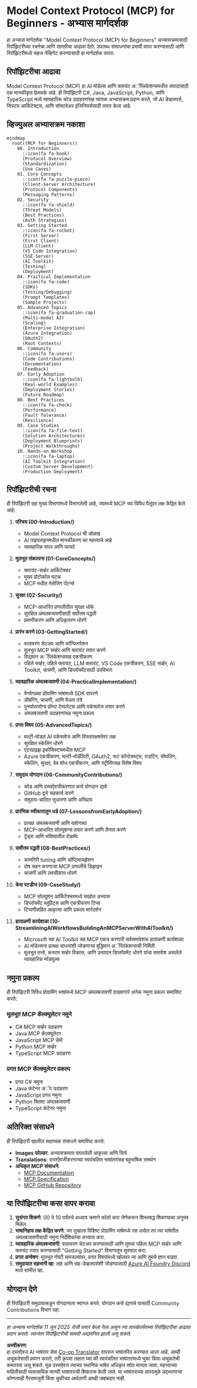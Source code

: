 <!--
CO_OP_TRANSLATOR_METADATA:
{
  "original_hash": "a607d4febc94caee9a12b77795f7fc9a",
  "translation_date": "2025-06-11T16:40:52+00:00",
  "source_file": "study_guide.md",
  "language_code": "mr"
}
-->
# Model Context Protocol (MCP) for Beginners - अभ्यास मार्गदर्शक

हा अभ्यास मार्गदर्शक "Model Context Protocol (MCP) for Beginners" अभ्यासक्रमासाठी रिपॉझिटरीच्या रचनेचा आणि सामग्रीचा आढावा देतो. उपलब्ध संसाधनांचा प्रभावी वापर करण्यासाठी आणि रिपॉझिटरीमध्ये सहज नेव्हिगेट करण्यासाठी हा मार्गदर्शक वापरा.

## रिपॉझिटरीचा आढावा

Model Context Protocol (MCP) हा AI मॉडेल्स आणि क्लायंट अॅप्लिकेशन्समधील संवादासाठी एक मानकीकृत फ्रेमवर्क आहे. ही रिपॉझिटरी C#, Java, JavaScript, Python, आणि TypeScript मध्ये व्यावहारिक कोड उदाहरणांसह व्यापक अभ्यासक्रम प्रदान करते, जो AI डेव्हलपर्स, सिस्टम आर्किटेक्ट्स, आणि सॉफ्टवेअर इंजिनियर्ससाठी तयार केला आहे.

## व्हिज्युअल अभ्यासक्रम नकाशा

```mermaid
mindmap
  root((MCP for Beginners))
    00. Introduction
      ::icon(fa fa-book)
      (Protocol Overview)
      (Standardization)
      (Use Cases)
    01. Core Concepts
      ::icon(fa fa-puzzle-piece)
      (Client-Server Architecture)
      (Protocol Components)
      (Messaging Patterns)
    02. Security
      ::icon(fa fa-shield)
      (Threat Models)
      (Best Practices)
      (Auth Strategies)
    03. Getting Started
      ::icon(fa fa-rocket)
      (First Server)
      (First Client)
      (LLM Client)
      (VS Code Integration)
      (SSE Server)
      (AI Toolkit)
      (Testing)
      (Deployment)
    04. Practical Implementation
      ::icon(fa fa-code)
      (SDKs)
      (Testing/Debugging)
      (Prompt Templates)
      (Sample Projects)
    05. Advanced Topics
      ::icon(fa fa-graduation-cap)
      (Multi-modal AI)
      (Scaling)
      (Enterprise Integration)
      (Azure Integration)
      (OAuth2)
      (Root Contexts)
    06. Community
      ::icon(fa fa-users)
      (Code Contributions)
      (Documentation)
      (Feedback)
    07. Early Adoption
      ::icon(fa fa-lightbulb)
      (Real-world Examples)
      (Deployment Stories)
      (Future Roadmap)
    08. Best Practices
      ::icon(fa fa-check)
      (Performance)
      (Fault Tolerance)
      (Resilience)
    09. Case Studies
      ::icon(fa fa-file-text)
      (Solution Architectures)
      (Deployment Blueprints)
      (Project Walkthroughs)
    10. Hands-on Workshop
      ::icon(fa fa-laptop)
      (AI Toolkit Integration)
      (Custom Server Development)
      (Production Deployment)
```

## रिपॉझिटरीची रचना

ही रिपॉझिटरी दहा मुख्य विभागांमध्ये विभागलेली आहे, ज्यामध्ये MCP च्या विविध पैलूंवर लक्ष केंद्रित केले आहे:

1. **परिचय (00-Introduction/)**
   - Model Context Protocol ची ओळख
   - AI पाइपलाइनमधील मानकीकरण का महत्त्वाचे आहे
   - व्यावहारिक वापर आणि फायदे

2. **मूलभूत संकल्पना (01-CoreConcepts/)**
   - क्लायंट-सर्व्हर आर्किटेक्चर
   - मुख्य प्रोटोकॉल घटक
   - MCP मधील मेसेजिंग पॅटर्न्स

3. **सुरक्षा (02-Security/)**
   - MCP-आधारित प्रणालीतील सुरक्षा धोके
   - सुरक्षित अंमलबजावणीसाठी सर्वोत्तम पद्धती
   - प्रमाणीकरण आणि अधिकृतरण धोरणे

4. **प्रारंभ करणे (03-GettingStarted/)**
   - वातावरण सेटअप आणि कॉन्फिगरेशन
   - मूलभूत MCP सर्व्हर आणि क्लायंट तयार करणे
   - विद्यमान अॅप्लिकेशन्ससह एकत्रीकरण
   - पहिले सर्व्हर, पहिले क्लायंट, LLM क्लायंट, VS Code एकत्रीकरण, SSE सर्व्हर, AI Toolkit, चाचणी, आणि डिप्लॉयमेंटसाठी उपविभाग

5. **व्यावहारिक अंमलबजावणी (04-PracticalImplementation/)**
   - वेगवेगळ्या प्रोग्रामिंग भाषांमध्ये SDK वापरणे
   - डीबगिंग, चाचणी, आणि वैधता तंत्रे
   - पुनर्वापरयोग्य प्रॉम्प्ट टेम्पलेट्स आणि वर्कफ्लोज तयार करणे
   - अंमलबजावणी उदाहरणांसह नमुना प्रकल्प

6. **प्रगत विषय (05-AdvancedTopics/)**
   - मल्टी-मोडल AI वर्कफ्लोज आणि विस्तारक्षमतेवर लक्ष
   - सुरक्षित स्केलिंग धोरणे
   - एंटरप्राइझ इकोसिस्टममधील MCP
   - Azure एकत्रीकरण, मल्टी-मोडॅलिटी, OAuth2, रूट कॉन्टेक्स्ट्स, राउटिंग, सॅम्पलिंग, स्केलिंग, सुरक्षा, वेब शोध एकत्रीकरण, आणि स्ट्रीमिंगसह विशेष विषय

7. **समुदाय योगदान (06-CommunityContributions/)**
   - कोड आणि दस्तऐवजीकरणात कसे योगदान द्यावे
   - GitHub द्वारे सहकार्य करणे
   - समुदाय-चालित सुधारणा आणि अभिप्राय

8. **प्रारंभिक स्वीकारातून धडे (07-LessonsfromEarlyAdoption/)**
   - प्रत्यक्ष अंमलबजावणी आणि यशोगाथा
   - MCP-आधारित सोल्यूशन्स तयार करणे आणि तैनात करणे
   - ट्रेंड्स आणि भविष्यातील रोडमॅप

9. **सर्वोत्तम पद्धती (08-BestPractices/)**
   - कामगिरी tuning आणि ऑप्टिमायझेशन
   - दोष सहन करणाऱ्या MCP प्रणालींचे डिझाइन
   - चाचणी आणि लवचीकता धोरणे

10. **केस स्टडीज (09-CaseStudy/)**
    - MCP सोल्यूशन आर्किटेक्चरमध्ये सखोल अभ्यास
    - डिप्लॉयमेंट ब्लूप्रिंट्स आणि एकत्रीकरण टिप्स
    - टिप्पणीसहित आकृत्या आणि प्रकल्प मार्गदर्शन

11. **हाताळणी कार्यशाळा (10-StreamliningAIWorkflowsBuildingAnMCPServerWithAIToolkit/)**
    - Microsoft च्या AI Toolkit सह MCP एकत्र करणारी सर्वसमावेशक हाताळणी कार्यशाळा
    - AI मॉडेल्सना प्रत्यक्ष साधनांशी जोडणाऱ्या बुद्धिमान अॅप्लिकेशन्सची निर्मिती
    - मूलभूत तत्त्वे, कस्टम सर्व्हर विकास, आणि उत्पादन डिप्लॉयमेंट धोरणे यांचा समावेश असलेले व्यावहारिक मॉड्यूल्स

## नमुना प्रकल्प

ही रिपॉझिटरी विविध प्रोग्रामिंग भाषांमध्ये MCP अंमलबजावणी दाखवणारे अनेक नमुना प्रकल्प समाविष्ट करते:

### मूलभूत MCP कॅल्क्युलेटर नमुने
- C# MCP सर्व्हर उदाहरण
- Java MCP कॅल्क्युलेटर
- JavaScript MCP डेमो
- Python MCP सर्व्हर
- TypeScript MCP उदाहरण

### प्रगत MCP कॅल्क्युलेटर प्रकल्प
- प्रगत C# नमुना
- Java कंटेनर अॅप उदाहरण
- JavaScript प्रगत नमुना
- Python क्लिष्ट अंमलबजावणी
- TypeScript कंटेनर नमुना

## अतिरिक्त संसाधने

ही रिपॉझिटरी खालील सहाय्यक संसाधने समाविष्ट करते:

- **Images फोल्डर**: अभ्यासक्रमात वापरलेली आकृत्या आणि चित्रे
- **Translations**: दस्तऐवजीकरणाच्या स्वयंचलित भाषांतरांसह बहुभाषिक समर्थन
- **अधिकृत MCP संसाधने**:
  - [MCP Documentation](https://modelcontextprotocol.io/)
  - [MCP Specification](https://spec.modelcontextprotocol.io/)
  - [MCP GitHub Repository](https://github.com/modelcontextprotocol)

## या रिपॉझिटरीचा कसा वापर करावा

1. **सुसंगत शिकणे**: 00 ते 10 पर्यंतचे अध्याय क्रमाने फॉलो करा जेणेकरून शिस्तबद्ध शिकण्याचा अनुभव मिळेल.
2. **भाषानिहाय लक्ष केंद्रित करणे**: जर तुम्हाला विशिष्ट प्रोग्रामिंग भाषेमध्ये रस असेल तर त्या भाषेतील अंमलबजावणीसाठी नमुना निर्देशिकांचा अभ्यास करा.
3. **व्यावहारिक अंमलबजावणी**: वातावरण सेटअप करण्यासाठी आणि तुमचा पहिला MCP सर्व्हर आणि क्लायंट तयार करण्यासाठी "Getting Started" विभागातून सुरुवात करा.
4. **प्रगत अन्वेषण**: मूलभूत गोष्टी समजल्यावर, प्रगत विषयांमध्ये खोलवर जा आणि तुमचे ज्ञान वाढवा.
5. **समुदायात सहभागी व्हा**: तज्ञ आणि सह-डेव्हलपर्सशी जोडण्यासाठी [Azure AI Foundry Discord](https://discord.com/invite/ByRwuEEgH4) मध्ये सामील व्हा.

## योगदान देणे

ही रिपॉझिटरी समुदायाकडून योगदानाला स्वागत करते. योगदान कसे द्यायचे यासाठी Community Contributions विभाग पहा.

---

*हा अभ्यास मार्गदर्शक 11 जून 2025 रोजी तयार केला गेला असून त्या तारखेपर्यंतच्या रिपॉझिटरीचा आढावा प्रदान करतो. त्यानंतर रिपॉझिटरीची सामग्री अद्यतनित झाली असू शकते.*

**अस्वीकरण**:  
हा दस्तऐवज AI भाषांतर सेवा [Co-op Translator](https://github.com/Azure/co-op-translator) वापरून भाषांतरित करण्यात आला आहे. आम्ही अचूकतेसाठी प्रयत्न करतो, तरी कृपया लक्षात घ्या की स्वयंचलित भाषांतरांमध्ये चुका किंवा अचूकतेची कमतरता असू शकते. मूळ दस्तऐवज त्याच्या स्थानिक भाषेत अधिकृत स्रोत मानला जावा. महत्त्वाच्या माहितीसाठी व्यावसायिक मानवी भाषांतराची शिफारस केली जाते. या भाषांतराच्या वापरामुळे उद्भवणाऱ्या कोणत्याही गैरसमजुती किंवा चुकीच्या अर्थलागी आम्ही जबाबदार नाही.